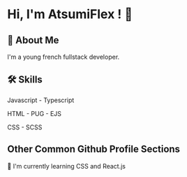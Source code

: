 
# Hi, I'm AtsumiFlex ! 👋


## 🚀 About Me
I'm a young french fullstack developer. 

## 🛠 Skills
Javascript - Typescript

HTML - PUG - EJS

CSS - SCSS


## Other Common Github Profile Sections

🧠 I'm currently learning CSS and React.js
